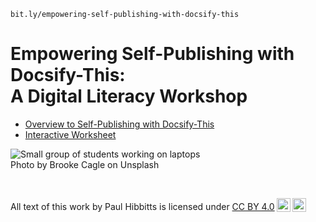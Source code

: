 `bit.ly/empowering-self-publishing-with-docsify-this`

<h1><b>Empowering Self-Publishing with Docsify-This:</b><br>A Digital Literacy Workshop</h1>

- [Overview to Self-Publishing with Docsify-This](https://docsify-this.net/?basePath=https://raw.githubusercontent.com/paulhibbitts/self-publishing-with-docsify-this/main/pages&homepage=introduction-to-self-publishing-with-docsify-this.md&edit-link=https://github.com/paulhibbitts/self-publishing-with-docsify-this&sidebar=true&maxLevel=4&edit-link-text=View%20on%20GitHub&edit-link-emoji=:file_folder:&browser-tab-title=Overview%20to%20Self-Publishing%20with%20Docsify-This&header-weight=600&dark-mode=true&coverpage=_coverpage.md)
- [Interactive Worksheet](pages/worksheet.md)

![Small group of students working on laptops](pages/images/brooke-cagle-g1Kr4Ozfoac-unsplash.jpg ':class=banner-tall-image')  
Photo by Brooke Cagle on Unsplash

<br><p xmlns:cc="http://creativecommons.org/ns#" >All text of this work by <span property="cc:attributionName">Paul Hibbitts</span> is licensed under <a href="https://creativecommons.org/licenses/by/4.0/?ref=chooser-v1" target="_blank" rel="license noopener noreferrer" style="display:inline-block;">CC BY 4.0<img style="height:22px!important;margin-left:3px;vertical-align:text-bottom;" src="https://mirrors.creativecommons.org/presskit/icons/cc.svg?ref=chooser-v1" alt=""><img style="height:22px!important;margin-left:3px;vertical-align:text-bottom;" src="https://mirrors.creativecommons.org/presskit/icons/by.svg?ref=chooser-v1" alt=""></a></p>
